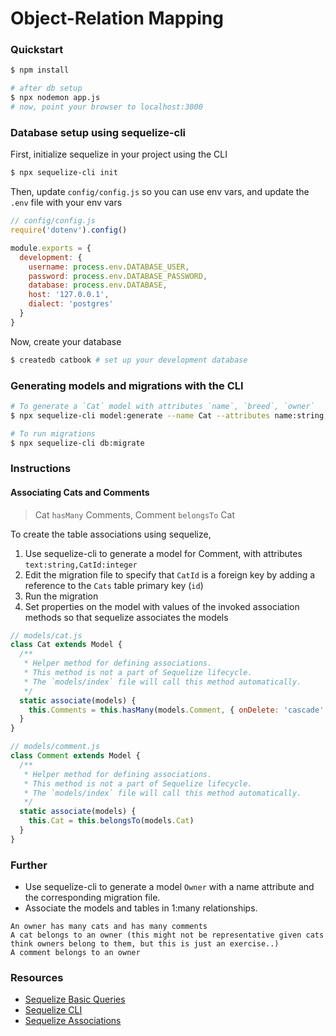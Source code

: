 # Object-Relation Mapping

### Quickstart
```sh
$ npm install

# after db setup
$ npx nodemon app.js
# now, point your browser to localhost:3000
```

### Database setup using sequelize-cli

First, initialize sequelize in your project using the CLI
```sh
$ npx sequelize-cli init
```
Then, update `config/config.js` so you can use env vars, and update the `.env` file with your env vars
```js
// config/config.js
require('dotenv').config()

module.exports = {
  development: {
    username: process.env.DATABASE_USER,
    password: process.env.DATABASE_PASSWORD,
    database: process.env.DATABASE,
    host: '127.0.0.1',
    dialect: 'postgres'
  }
}
```

Now, create your database
```sh
$ createdb catbook # set up your development database
```

### Generating models and migrations with the CLI

```sh
# To generate a `Cat` model with attributes `name`, `breed`, `owner`
$ npx sequelize-cli model:generate --name Cat --attributes name:string,breed:string,owner:string

# To run migrations
$ npx sequelize-cli db:migrate
```

### Instructions

#### Associating Cats and Comments
> Cat `hasMany` Comments, Comment `belongsTo` Cat

To create the table associations using sequelize,

1. Use sequelize-cli to generate a model for Comment, with attributes `text:string,CatId:integer`
2. Edit the migration file to specify that `CatId` is a foreign key by adding a reference to the `Cats` table primary key (`id`)
3. Run the migration
4. Set properties on the model with values of the invoked association methods so that sequelize associates the models

```js
// models/cat.js
class Cat extends Model {
  /**
   * Helper method for defining associations.
   * This method is not a part of Sequelize lifecycle.
   * The `models/index` file will call this method automatically.
   */
  static associate(models) {
    this.Comments = this.hasMany(models.Comment, { onDelete: 'cascade' })
  }
}
```
```js
// models/comment.js
class Comment extends Model {
  /**
   * Helper method for defining associations.
   * This method is not a part of Sequelize lifecycle.
   * The `models/index` file will call this method automatically.
   */
  static associate(models) {
    this.Cat = this.belongsTo(models.Cat)
  }
}
```

### Further
- Use sequelize-cli to generate a model `Owner` with a name attribute and the corresponding migration file.
- Associate the models and tables in 1:many relationships.
```
An owner has many cats and has many comments
A cat belongs to an owner (this might not be representative given cats think owners belong to them, but this is just an exercise..)
A comment belongs to an owner
```
### Resources

- [Sequelize Basic Queries](https://sequelize.org/master/manual/model-querying-basics.html)
- [Sequelize CLI](https://sequelize.org/master/manual/migrations.html)
- [Sequelize Associations](https://sequelize.org/master/manual/assocs.html)

